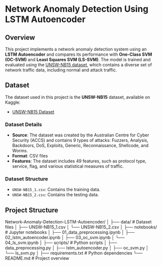 # Network Anomaly Detection Using LSTM Autoencoder

## Overview

This project implements a network anomaly detection system using an **LSTM Autoencoder** and compares its performance with **One-Class SVM (OC-SVM)** and **Least Squares SVM (LS-SVM)**. The model is trained and evaluated using the [UNSW-NB15 dataset](https://www.kaggle.com/datasets/mrwellsdavid/unsw-nb15), which contains a diverse set of network traffic data, including normal and attack traffic.

## Dataset

The dataset used in this project is the **UNSW-NB15** dataset, available on Kaggle:

- [UNSW-NB15 Dataset](https://www.kaggle.com/datasets/mrwellsdavid/unsw-nb15)

### Dataset Details

- **Source**: The dataset was created by the Australian Centre for Cyber Security (ACCS) and contains 9 types of attacks: Fuzzers, Analysis, Backdoors, DoS, Exploits, Generic, Reconnaissance, Shellcode, and Worms.
- **Format**: CSV files
- **Features**: The dataset includes 49 features, such as protocol type, service, flag, and various statistical measures of traffic.

### Dataset Structure

- `UNSW-NB15_1.csv`: Contains the training data.
- `UNSW-NB15_2.csv`: Contains the testing data.

## Project Structure

Network-Anomaly-Detection-LSTM-Autoencoder/
│
├── data/ # Dataset files
│ ├── UNSW-NB15_1.csv
│ └── UNSW-NB15_2.csv
│
├── notebooks/ # Jupyter notebooks
│ ├── 01_data_preprocessing.ipynb
│ ├── 02_lstm_autoencoder.ipynb
│ ├── 03_oc_svm.ipynb
│ └── 04_ls_svm.ipynb
│
├── scripts/ # Python scripts
│ ├── data_preprocessing.py
│ ├── lstm_autoencoder.py
│ ├── oc_svm.py
│ └── ls_svm.py
│
├── requirements.txt # Python dependencies
└── README.md # Project overview
